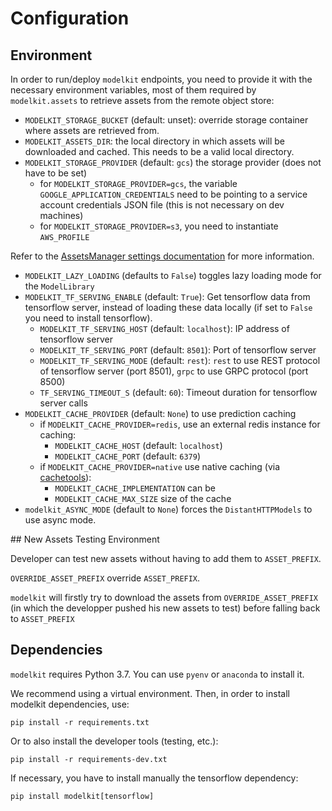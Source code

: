 # Configuration

## Environment

In order to run/deploy `modelkit` endpoints, you need to provide it with the necessary environment variables, most of them required by `modelkit.assets` to retrieve assets from the remote object store:

- `MODELKIT_STORAGE_BUCKET` (default: unset): override storage container
  where assets are retrieved from.
- `MODELKIT_ASSETS_DIR`: the local directory in which assets will be
  downloaded and cached. This needs to be a valid local directory.
- `MODELKIT_STORAGE_PROVIDER` (default: `gcs`) the storage provider (does not have to be set)
    - for `MODELKIT_STORAGE_PROVIDER=gcs`, the variable `GOOGLE_APPLICATION_CREDENTIALS` need to be
      pointing to a service account credentials JSON file (this is not necessary on dev
      machines)
    - for `MODELKIT_STORAGE_PROVIDER=s3`, you need to instantiate `AWS_PROFILE`

Refer to the [AssetsManager settings documentation](assets/environment.md) for more information.

- `MODELKIT_LAZY_LOADING` (defaults to `False`) toggles lazy loading mode for the `ModelLibrary`
- `MODELKIT_TF_SERVING_ENABLE` (default: `True`): Get tensorflow data from tensorflow server, instead of loading these data locally (if set to `False` you need to install tensorflow).
    - `MODELKIT_TF_SERVING_HOST` (default: `localhost`): IP address of tensorflow server
    - `MODELKIT_TF_SERVING_PORT` (default: `8501`): Port of tensorflow server
    - `MODELKIT_TF_SERVING_MODE` (default: `rest`): `rest` to use REST protocol of tensorflow server (port 8501), `grpc` to use GRPC protocol (port 8500)
    - `TF_SERVING_TIMEOUT_S` (default: `60`): Timeout duration for tensorflow server calls
- `MODELKIT_CACHE_PROVIDER` (default: `None`) to use prediction caching
  - if `MODELKIT_CACHE_PROVIDER=redis`, use an external redis instance for caching:
    - `MODELKIT_CACHE_HOST` (default: `localhost`)
    - `MODELKIT_CACHE_PORT` (default: `6379`)
  - if `MODELKIT_CACHE_PROVIDER=native` use native caching (via [cachetools](https://cachetools.readthedocs.io/en/stable/)):
    - `MODELKIT_CACHE_IMPLEMENTATION` can be 
    - `MODELKIT_CACHE_MAX_SIZE` size of the cache
- `modelkit_ASYNC_MODE` (default to `None`) forces the `DistantHTTPModels` to use async mode.

## New Assets Testing Environment

Developer can test new assets without having to add them to `ASSET_PREFIX`.

`OVERRIDE_ASSET_PREFIX` override `ASSET_PREFIX`.

`modelkit` will firstly try to download the assets from `OVERRIDE_ASSET_PREFIX`
(in which the developper pushed his new assets to test) before falling back to `ASSET_PREFIX`

## Dependencies

`modelkit` requires Python 3.7. You can use `pyenv` or `anaconda` to install it.

We recommend using a virtual environment. Then, in order to install modelkit dependencies, use:

```
pip install -r requirements.txt
```

Or to also install the developer tools (testing, etc.):

```
pip install -r requirements-dev.txt
```

If necessary, you have to install manually the tensorflow dependency:

```
pip install modelkit[tensorflow]
```
